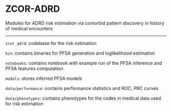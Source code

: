 # ZCOR-ADRD
Modules for ADRD risk estimation via comorbid pattern discovery in history of medical encounters

-----

`zcor_adrd`: codebase for the risk estimation

`bin`: contains binaries for PFSA generation and loglikelihood estimation

`notebooks`: contains notebook with example run of the PFSA inference and PFSA features computation

`models`: stores inferred PFSA models

`data/performance`: contains performance statistics and ROC, PRC curves

`data/phenotypes`: contains phenotypes for the codes in medical data used for risk estimation